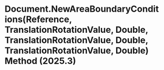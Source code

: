 # Document.NewAreaBoundaryConditions(Reference, TranslationRotationValue, Double, TranslationRotationValue, Double, TranslationRotationValue, Double) Method (2025.3)

﻿